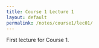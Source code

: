 ```yaml
---
title: Course 1 Lecture 1
layout: default
permalink: /notes/course1/lec01/
---
```

First lecture for Course 1.
